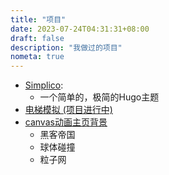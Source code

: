 ```yaml
---
title: "项目"
date: 2023-07-24T04:31:31+08:00
draft: false
description: "我做过的项目"
nometa: true
---
```

* [Simplico](https://github.com/maxieluan/Simplico):
    * 一个简单的，极简的Hugo主题
* [电梯模拟 (项目进行中)](https://elevator-sim.pages.dev/)
* [canvas动画主页背景](https://anim-canvas-demo.pages.dev/)
    * 黑客帝国
    * 球体碰撞
    * 粒子网